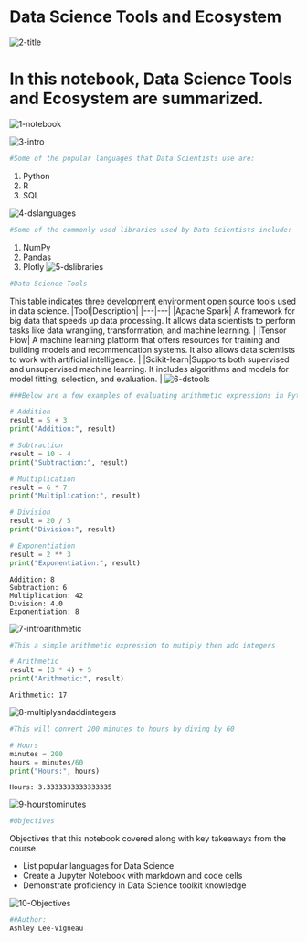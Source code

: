 # Data Science Tools and Ecosystem
![2-title](https://github.com/user-attachments/assets/e3a9b810-9169-43d9-9f86-3d40d491e41d)

# In this notebook, Data Science Tools and Ecosystem are summarized.
![1-notebook](https://github.com/user-attachments/assets/3c700808-424b-4a03-9a9c-ab3e5c48a044)

![3-intro](https://github.com/user-attachments/assets/9c2bf523-1434-4561-9e64-1df86d84e442)

```python
#Some of the popular languages that Data Scientists use are:
```

1. Python
2. R
3. SQL

![4-dslanguages](https://github.com/user-attachments/assets/bb128227-143a-43bd-8213-0263206811e6)

```python
#Some of the commonly used libraries used by Data Scientists include:
```

1. NumPy
2. Pandas
3. Plotly 
![5-dslibraries](https://github.com/user-attachments/assets/e03940d7-fe61-404f-8d00-8e12518d7017)


```python
#Data Science Tools
```

This table indicates three development environment open source tools used in data science.
|Tool|Description|
|---|---|
|Apache Spark| A framework for big data that speeds up data processing. It allows data scientists to perform tasks like data wrangling, transformation, and machine learning. |
|Tensor Flow| A machine learning platform that offers resources for training and building models and recommendation systems. It also allows data scientists to work with artificial intelligence. |
|Scikit-learn|Supports both supervised and unsupervised machine learning. It includes algorithms and models for model fitting, selection, and evaluation. |
![6-dstools](https://github.com/user-attachments/assets/3c811265-f028-4927-8ae8-64c3ed7f4a5f)



```python
###Below are a few examples of evaluating arithmetic expressions in Python.

```


```python
# Addition
result = 5 + 3
print("Addition:", result)

# Subtraction
result = 10 - 4
print("Subtraction:", result)

# Multiplication
result = 6 * 7
print("Multiplication:", result)

# Division
result = 20 / 5
print("Division:", result)

# Exponentiation
result = 2 ** 3
print("Exponentiation:", result)
```

    Addition: 8
    Subtraction: 6
    Multiplication: 42
    Division: 4.0
    Exponentiation: 8
![7-introarithmetic](https://github.com/user-attachments/assets/98fdfac8-03bc-4de4-b87d-085e7404b856)



```python
#This a simple arithmetic expression to mutiply then add integers
```


```python
# Arithmetic
result = (3 * 4) + 5
print("Arithmetic:", result)
```

    Arithmetic: 17

![8-multiplyandaddintegers](https://github.com/user-attachments/assets/92f51ade-aaec-4c4f-9d19-ea57c8f6ae71)


```python
#This will convert 200 minutes to hours by diving by 60
```


```python
# Hours
minutes = 200
hours = minutes/60
print("Hours:", hours)
```

    Hours: 3.3333333333333335

![9-hourstominutes](https://github.com/user-attachments/assets/6cb840e3-d23a-4edc-81f5-e201b1892ca2)


```python
#Objectives
```

Objectives that this notebook covered along with key takeaways from the course.
- List popular languages for Data Science
- Create a Jupyter Notebook with markdown and code cells
- Demonstrate proficiency in Data Science toolkit knowledge

![10-Objectives](https://github.com/user-attachments/assets/1f494965-a706-40e6-8c58-fc9d9de5ce95)



```python
##Author: 
Ashley Lee-Vigneau
```
